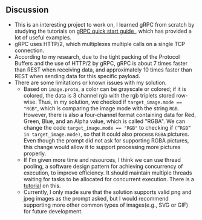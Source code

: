 
Discussion
-----------

- This is an interesting project to work on, I learned gRPC from scratch by studying the tutorials on [gRPC quick start guide
](https://grpc.io/docs/languages/python/quickstart/), which has provided a lot of useful examples.
- gRPC uses HTTP/2, which multiplexes multiple calls on a single TCP connection.
- According to my research, due to the tight packing of the Protocol Buffers and the use of HTTP/2 by gRPC, gRPC is about 7 times faster than REST when receiving data, and approximately 10 times faster than REST when sending data for this specific payload.
- There are some limitations or known issues with my solution.
  - Based on `image.proto`, a color can be grayscale or colored; if it is colored, the data is 3 channel rgb with the rgb triplets stored row-wise. Thus, in my solution, we checked if `target_image.mode == "RGB"`, which is comparing the image mode with the string `RGB`. However, there is also a four-channel format containing data for Red, Green, Blue, and an Alpha value, which is called "RGBA". We can change the code `target_image.mode == "RGB"` to checking if `(”RGB” in target_image.mode)`, so that it could also process `RGBA` pictures. Even though the prompt did not ask for supporting RGBA pictures, this change would allow it to support processing more pictures properly. 
  - If I'm given more time and resources, I think we can use thread pooling, a software design pattern for achieving concurrency of execution, to improve efficiency. It should maintain multiple threads waiting for tasks to be allocated for concurrent execution. There is a [tutorial](https://www.tutorialspoint.com/concurrency_in_python/concurrency_in_python_pool_of_threads.htm) on this.
  - Currently, I only made sure that the solution supports valid png and jpeg images as the prompt asked, but I would recommend supporting more other common types of images(e.g., SVG or GIF) for future development. 
